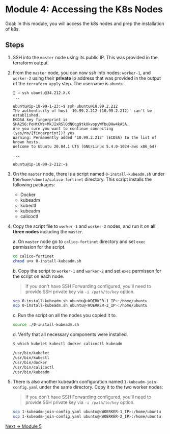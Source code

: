 # Module 4: Accessing the K8s Nodes

Goal: In this module, you will access the k8s nodes and prep the installation of k8s.

## Steps

1. SSH into the `master` node using its public IP. This was provided in the terraform output.

2. From the `master` node, you can now ssh into nodes:  `worker-1`, and `worker-2` using their **private** ip address that was provided in the output of the `terraform apply` step. The username is `ubuntu`.

    ```text
    🐯 → ssh ubuntu@34.212.X.X
    ...

    ubuntu@ip-10-99-1-23:~$ ssh ubuntu@10.99.2.212
    The authenticity of host '10.99.2.212 (10.99.2.212)' can't be established.
    ECDSA key fingerprint is SHA256:PoHtCWs+MkJIxRSlQdNOqg9tkUkvopyWfbuDHw4kA5A.
    Are you sure you want to continue connecting (yes/no/[fingerprint])? yes
    Warning: Permanently added '10.99.2.212' (ECDSA) to the list of known hosts.
    Welcome to Ubuntu 20.04.1 LTS (GNU/Linux 5.4.0-1024-aws x86_64)

    ...

    ubuntu@ip-10-99-2-212:~$ 
    ```

3. On the `master` node, there is a script named `0-install-kubeadm.sh` under the`/home/ubuntu/calico-fortinet` directory. This script installs the following packages:

    - Docker
    - kubeadm
    - kubectl
    - kubeadm
    - calicoctl

4. Copy the script file to `worker-1` and `worker-2` nodes, and run it on **all three nodes** including the `master`.

    a. On `master` node go to `calico-fortinet` directory and set `exec` permission for the script.

    ```bash
    cd calico-fortinet
    chmod u+x 0-install-kubeadm.sh
    ```

    b. Copy the script to `worker-1` and `worker-2` and set `exec` permisson for the script on each node.

    >If you don't have SSH Forwarding configured, you'll need to provide SSH private key via `-i /path/to/key` option.

    ```bash
    scp 0-install-kubeadm.sh ubuntu@<WOERKER-1_IP>:/home/ubuntu
    scp 0-install-kubeadm.sh ubuntu@<WOERKER-2_IP>:/home/ubuntu
    ```

    c. Run the script on all the nodes you copied it to.

    ```bash
    source ./0-install-kubeadm.sh
    ```

    d. Verify that all necessary components were installed.

    ```bash
    $ which kubelet kubectl docker calicoctl kubeadm
    
    /usr/bin/kubelet
    /usr/bin/kubectl
    /usr/bin/docker
    /usr/bin/calicoctl
    /usr/bin/kubeadm
    ```

5. There is also another kubeadm configuration named `1-kubeadm-join-config.yaml` under the same directory. Copy it to the two worker nodes:

    >If you don't have SSH Forwarding configured, you'll need to provide SSH private key via `-i /path/to/key` option.

    ```bash
    scp 1-kubeadm-join-config.yaml ubuntu@<WOERKER-1_IP>:/home/ubuntu
    scp 1-kubeadm-join-config.yaml ubuntu@<WOERKER-2_IP>:/home/ubuntu
    ```

[Next -> Module 5](../modules/creating-your-k8s-cluster.md)
